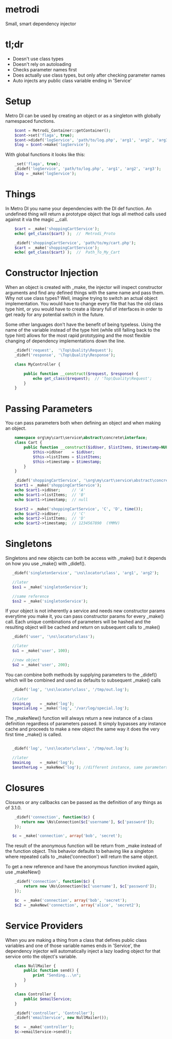 metrodi
=======

Small, smart dependency injector

tl;dr
========
  - Doesn't use class types
  - Doesn't rely on autoloading
  - Checks parameter names first
  - Does actually use class types, but only after checking parameter names
  - Auto injects any public class variable ending in 'Service'

Setup
=====
Metro DI can be used by creating an object or as a singleton with globally namespaced functions.

```php
	$cont = Metrodi_Container::getContainer();
	$cont->set('flaga', true);
	$cont->didef('logService', 'path/to/log.php', 'arg1', 'arg2', 'arg3');
	$log = $cont->make('logService');
```

With global functions it looks like this:

```php
	_set('flaga', true);
	_didef('logService', 'path/to/log.php', 'arg1', 'arg2', 'arg3');
	$log = _make('logService');
```

Things
=====
In Metro DI you name your dependencies with the DI def function.  An undefined thing will return a prototype object that logs all method calls used against it via the magic \_\_call.
```php
	$cart = _make('shoppingCartService');
	echo( get_class($cart) );  //  Metrodi_Proto

	_didef('shoppingCartService', 'path/to/my/cart.php');
	$cart = _make('shoppingCartService');
	echo( get_class($cart) );  //  Path_To_My_Cart
```


Constructor Injection
====================
When an object is created with \_make, the injector will inspect constructor arguments and find any defined things with the same name and pass them.  Why not use class types?  Well, imagine trying to switch an actual object implementation.  You would have to change every file that has the old class type hint, or you would have to create a library full of interfaces in order to get ready for any potential switch in the future.  

Some other languages don't have the benefit of being typeless.  Using the name of the variable instead of the type hint (while still falling back to the type hint) allows for the most rapid prototyping and the most flexible changing of dependency implementations down the line.

```php
	_didef('request',  '\Top\Quality\Request');
	_didef('response', '\Top\Quality\Response');

	class MyController {

		public function __construct($request, $response) {
			echo get_class($request);  // 'Top\Quality\Request';
		}
	}
```


Passing Parameters
==================
You can pass parameters both when defining an object and when making an object.

```php
	namespace org\my\cart\service\abstract\concrete\interface;
	class Cart {
		public function __construct($idUser, $listItems, $timestamp=NULL) {
			$this->idUser    = $idUser;
			$this->listItems = $listItems;
			$this->timestamp = $timestamp;
		}
	}

	_didef('shoppingCartService', '\org\my\cart\service\abstract\concrete\interface\Cart', 'A', 'B');
	$cart1 = _make('shoppingCartService');
	echo $cart1->idUser;     // 'A'
	echo $cart1->listItems;  // 'B'
	echo $cart1->timestamp;  // null

	$cart2 = _make('shoppingCartService', 'C', 'D', time());
	echo $cart2->idUser;     // 'C'
	echo $cart2->listItems;  // 'D'
	echo $cart2->timestamp;  // 1234567890  (YMMV)
```

Singletons
==========
Singletons and new objects can both be access with \_make() but it depends on how you use \_make() with \_didef().

```php
   _didef('singletonService', '\ns\locator\class', 'arg1', 'arg2');

   //later
   $ss1 = _make('singletonService');

   //same reference
   $ss2 = _make('singletonService');
```

If your object is not inherently a service and needs new constructor params everytime you make it, you can pass
constructor params for every \_make() call.  Each unique combinations of parameters will be hashed and the resulting
object will be cached and return on subsequent calls to \_make()

```php
   _didef('user', '\ns\locator\class');

   //later
   $u1 = _make('user', 100);

   //new object
   $u2 = _make('user', 200);
```

You can combine both methods by supplying parameters to the \_didef() which will be combined and used as defaults to
subsequent \_make() calls

```php
   _didef('log', '\ns\locator\class', '/tmp/out.log');

   //later
   $mainLog    = _make('log');
   $specialLog = _make('log', '/var/log/special.log');
```

The \_makeNew() function will always return a new instance of a class definition regardless of parameters passed.  It simply
bypasses any instance cache and proceeds to make a new object the same way it does the very first time \_make() is called.

```php

   _didef('log', '\ns\locator\class', '/tmp/out.log');

   //later
   $mainLog    = _make('log');
   $anotherLog = _makeNew('log'); //different instance, same parameters
```


Closures
=========
Closures or any callbacks can be passed as the definition of any things as of 3.1.0.

```php
    _didef('connection', function($c) {
       return new \Ns\Connection($c['username'], $c['password']);
    });

   $c = _make('connection', array('bob', 'secret');
```

The result of the anonymous function will be return from \_make instead of the function object.  This behavior defaults
to behaving like a singleton where repeated calls to \_make('connection') will return the same object.

To get a new reference and have the anonymous function invoked again, use \_makeNew()

```php
    _didef('connection', function($c) {
        return new \Ns\Connection($c['username'], $c['password']);
    });

    $c  = _make('connection', array('bob', 'secret');
    $c2 = _makeNew('connection', array('alice', 'secret2');
```


Service Providers
=================
When you are making a thing from a class that defines public class variables and one of those variable names ends in
'Service', the dependency injector will automatically inject a lazy loading object for that service onto the object's variable.


```php
    class NullMailer {
        public function send() {
            print "Sending...\n";
        }
    }

    class Controller {
        public $emailService;
    }

    _didef('controller', 'Controller');
    _didef('emailService', new NullMailer());

    $c  = _make('controller');
    $c->emailService->send();
```

